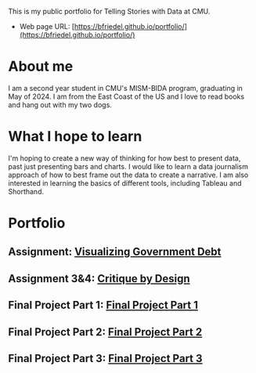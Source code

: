 This is my public portfolio for Telling Stories with Data at CMU.
- Web page URL: [https://bfriedel.github.io/portfolio/](https://bfriedel.github.io/portfolio/)

# About me
I am a second year student in CMU's MISM-BIDA program, graduating in May of 2024. I am from the East Coast of the US and I love to read books and hang out with my two dogs.

# What I hope to learn
I'm hoping to create a new way of thinking for how best to present data, past just presenting bars and charts. I would like to learn a data journalism approach of how to best frame out the data to create a narrative. I am also interested in learning the basics of different tools, including Tableau and Shorthand.

# Portfolio

## Assignment: [Visualizing Government Debt](https://bfriedel.github.io/portfolio/visualizing-government-debt)

## Assignment 3&4: [Critique by Design](https://bfriedel.github.io/portfolio/critique-by-design)

## Final Project Part 1: [Final Project Part 1](https://bfriedel.github.io/portfolio/final-project-part-one)

## Final Project Part 2: [Final Project Part 2](https://bfriedel.github.io/portfolio/final-project-part-two)

## Final Project Part 3: [Final Project Part 3](https://bfriedel.github.io/portfolio/final-project-part-three)

